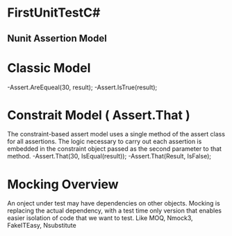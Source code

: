 # FirstUnitTestC#
## Nunit Assertion Model

 # Classic Model
 -Assert.AreEqueal(30, result);
 -Assert.IsTrue(result);
 # Constrait Model ( Assert.That )
 The constraint-based assert model uses a single method of the assert class for all assertions. The logic necessary to carry out each assertion is embedded in the constraint object passed as the second parameter to that method. 
 -Assert.That(30, IsEqual(result));
 -Assert.That(Result, IsFalse);

 # Mocking Overview

An onject under test may have dependencies on other objects. Mocking is replacing the actual dependency, with a test time only version that enables easier isolation of code that we want to test.
Like
MOQ, Nmock3, FakeITEasy, Nsubstitute